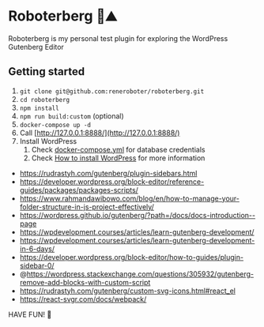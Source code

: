 # Roboterberg 🤖⛰️

Roboterberg is my personal test plugin for exploring the WordPress Gutenberg Editor

## Getting started

1. `git clone git@github.com:reneroboter/roboterberg.git`
1. `cd roboterberg`
1. `npm install`
1. `npm run build:custom` (optional)
1. `docker-compose up -d`
1. Call [http://127.0.0.1:8888/](http://127.0.0.1:8888/)
1. Install WordPress
    1. Check [docker-compose.yml](./docker-compose.yml) for database credentials
    2. Check [How to install WordPress](https://wordpress.org/support/article/how-to-install-wordpress/) for more
       information


* https://rudrastyh.com/gutenberg/plugin-sidebars.html
* https://developer.wordpress.org/block-editor/reference-guides/packages/packages-scripts/
* https://www.rahmandawibowo.com/blog/en/how-to-manage-your-folder-structure-in-js-project-effectively/
* https://wordpress.github.io/gutenberg/?path=/docs/docs-introduction--page
* https://wpdevelopment.courses/articles/learn-gutenberg-development/
* https://wpdevelopment.courses/articles/learn-gutenberg-development-in-6-days/
* https://developer.wordpress.org/block-editor/how-to-guides/plugin-sidebar-0/
* @https://wordpress.stackexchange.com/questions/305932/gutenberg-remove-add-blocks-with-custom-script
* https://rudrastyh.com/gutenberg/custom-svg-icons.html#react_el
* https://react-svgr.com/docs/webpack/


HAVE FUN! 🎉